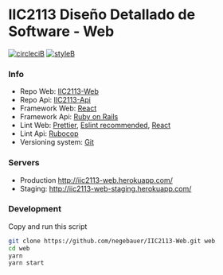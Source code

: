 # IIC2113 Diseño Detallado de Software - Web

[![circleciB]][circleciL]
[![styleB]][styleL]

### Info

  - Repo Web: [IIC2113-Web](https://github.com/negebauer/IIC2113-Web)
  - Repo Api: [IIC2113-Api](https://github.com/negebauer/IIC2113-Api)
  - Framework Web: [React](https://facebook.github.io/react/)
  - Framework Api: [Ruby on Rails](http://rubyonrails.org)
  - Lint Web: [Prettier](https://github.com/prettier/prettier), [Eslint recommended](https://eslint.org), [React](https://github.com/yannickcr/eslint-plugin-react)
  - Lint Api: [Rubocop](https://github.com/bbatsov/rubocop)
  - Versioning system: [Git](https://git-scm.com)

### Servers

  - Production http://iic2113-web.herokuapp.com/
  - Staging: http://iic2113-web-staging.herokuapp.com/

### Development

Copy and run this script

```bash
git clone https://github.com/negebauer/IIC2113-Web.git web
cd web
yarn
yarn start
```

<!-- Badges -->

[circleciL]:https://circleci.com/gh/negebauer/IIC2113-Web
[circleciB]:https://circleci.com/gh/negebauer/IIC2113-Web.svg?style=svg&circle-token=eac648b31799b2c7e9c80f6510bbe4dd5a63c33e

[styleL]:https://github.com/prettier/prettier
[styleB]:https://img.shields.io/badge/code%20style-prettier-brightgreen.svg?style=flat
